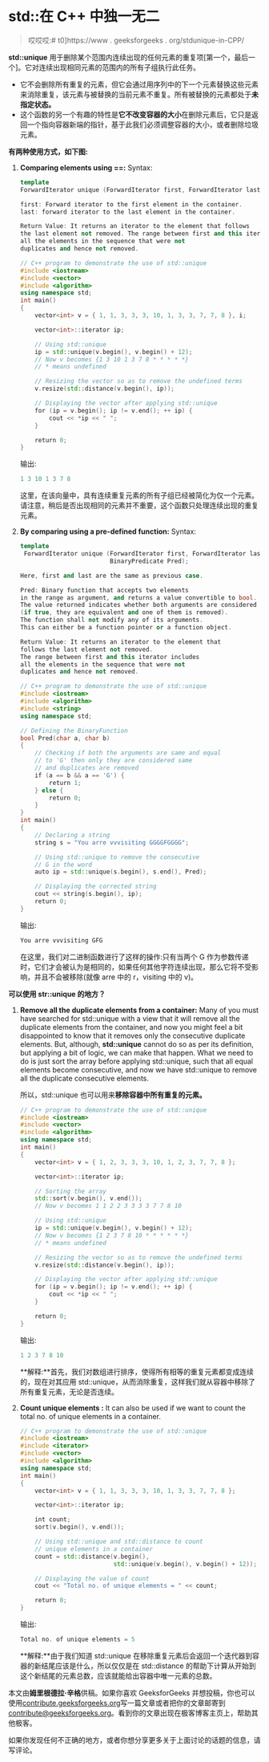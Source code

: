 # std::在 C++ 中独一无二

> 哎哎哎:# t0]https://www . geeksforgeeks . org/stdunique-in-CPP/

**std::unique** 用于删除某个范围内连续出现的任何元素的重复项[第一个，最后一个]。它对连续出现相同元素的范围内的所有子组执行此任务。

*   它不会删除所有重复的元素，但它会通过用序列中的下一个元素替换这些元素来消除重复，该元素与被替换的当前元素不重复。所有被替换的元素都处于**未指定状态。**
*   这个函数的另一个有趣的特性是**它不改变容器的大小**在删除元素后，它只是返回一个指向容器新端的指针，基于此我们必须调整容器的大小，或者删除垃圾元素。

**有两种使用方式，如下图:**

1.  **Comparing elements using ==:**
    Syntax:

    ```cpp
    template 
    ForwardIterator unique (ForwardIterator first, ForwardIterator last);

    first: Forward iterator to the first element in the container.
    last: forward iterator to the last element in the container.

    Return Value: It returns an iterator to the element that follows 
    the last element not removed. The range between first and this iterator includes 
    all the elements in the sequence that were not
    duplicates and hence not removed.

    ```

    ```cpp
    // C++ program to demonstrate the use of std::unique
    #include <iostream>
    #include <vector>
    #include <algorithm>
    using namespace std;
    int main()
    {
        vector<int> v = { 1, 1, 3, 3, 3, 10, 1, 3, 3, 7, 7, 8 }, i;

        vector<int>::iterator ip;

        // Using std::unique
        ip = std::unique(v.begin(), v.begin() + 12);
        // Now v becomes {1 3 10 1 3 7 8 * * * * *}
        // * means undefined

        // Resizing the vector so as to remove the undefined terms
        v.resize(std::distance(v.begin(), ip));

        // Displaying the vector after applying std::unique
        for (ip = v.begin(); ip != v.end(); ++ ip) {
            cout << *ip << " ";
        }

        return 0;
    }
    ```

    输出:

    ```cpp
    1 3 10 1 3 7 8

    ```

    这里，在该向量中，具有连续重复元素的所有子组已经被简化为仅一个元素。请注意，稍后是否出现相同的元素并不重要，这个函数只处理连续出现的重复元素。

2.  **By comparing using a pre-defined function:**
    Syntax:

    ```cpp
    template 
     ForwardIterator unique (ForwardIterator first, ForwardIterator last,
                             BinaryPredicate Pred);

    Here, first and last are the same as previous case.

    Pred: Binary function that accepts two elements 
    in the range as argument, and returns a value convertible to bool. 
    The value returned indicates whether both arguments are considered equivalent
    (if true, they are equivalent and one of them is removed).
    The function shall not modify any of its arguments.
    This can either be a function pointer or a function object.

    Return Value: It returns an iterator to the element that 
    follows the last element not removed.
    The range between first and this iterator includes 
    all the elements in the sequence that were not
    duplicates and hence not removed.
    ```

    ```cpp
    // C++ program to demonstrate the use of std::unique
    #include <iostream>
    #include <algorithm>
    #include <string>
    using namespace std;

    // Defining the BinaryFunction
    bool Pred(char a, char b)
    {
        // Checking if both the arguments are same and equal
        // to 'G' then only they are considered same
        // and duplicates are removed
        if (a == b && a == 'G') {
            return 1;
        } else {
            return 0;
        }
    }
    int main()
    {
        // Declaring a string
        string s = "You arre vvvisiting GGGGFGGGG";

        // Using std::unique to remove the consecutive
        // G in the word
        auto ip = std::unique(s.begin(), s.end(), Pred);

        // Displaying the corrected string
        cout << string(s.begin(), ip);
        return 0;
    }
    ```

    输出:

    ```cpp
    You arre vvvisiting GFG

    ```

    在这里，我们对二进制函数进行了这样的操作:只有当两个 G 作为参数传递时，它们才会被认为是相同的，如果任何其他字符连续出现，那么它将不受影响，并且不会被移除(就像 arre 中的 r，visiting 中的 v)。

**可以使用 str::unique 的地方？**

1.  **Remove all the duplicate elements from a container:** Many of you must have searched for std::unique with a view that it will remove all the duplicate elements from the container, and now you might feel a bit disappointed to know that it removes only the consecutive duplicate elements. But, although, **std::unique** cannot do so as per its definition, but applying a bit of logic, we can make that happen. What we need to do is just sort the array before applying std::unique, such that all equal elements become consecutive, and now we have std::unique to remove all the duplicate consecutive elements.

    所以，std::unique 也可以用来**移除容器中所有重复的元素。**

    ```cpp
    // C++ program to demonstrate the use of std::unique
    #include <iostream>
    #include <vector>
    #include <algorithm>
    using namespace std;
    int main()
    {
        vector<int> v = { 1, 2, 3, 3, 3, 10, 1, 2, 3, 7, 7, 8 };

        vector<int>::iterator ip;

        // Sorting the array
        std::sort(v.begin(), v.end());
        // Now v becomes 1 1 2 2 3 3 3 3 7 7 8 10

        // Using std::unique
        ip = std::unique(v.begin(), v.begin() + 12);
        // Now v becomes {1 2 3 7 8 10 * * * * * *}
        // * means undefined

        // Resizing the vector so as to remove the undefined terms
        v.resize(std::distance(v.begin(), ip));

        // Displaying the vector after applying std::unique
        for (ip = v.begin(); ip != v.end(); ++ ip) {
            cout << *ip << " ";
        }

        return 0;
    }
    ```

    输出:

    ```cpp
    1 2 3 7 8 10

    ```

    **解释:**首先，我们对数组进行排序，使得所有相等的重复元素都变成连续的，现在对其应用 std::unique，从而消除重复，这样我们就从容器中移除了所有重复元素，无论是否连续。

2.  **Count unique elements :** It can also be used if we want to count the total no. of unique elements in a container.

    ```cpp
    // C++ program to demonstrate the use of std::unique
    #include <iostream>
    #include <iterator>
    #include <vector>
    #include <algorithm>
    using namespace std;
    int main()
    {
        vector<int> v = { 1, 1, 3, 3, 3, 10, 1, 3, 3, 7, 7, 8 };

        vector<int>::iterator ip;

        int count;
        sort(v.begin(), v.end());

        // Using std::unique and std::distance to count
        // unique elements in a container
        count = std::distance(v.begin(),
                              std::unique(v.begin(), v.begin() + 12));

        // Displaying the value of count
        cout << "Total no. of unique elements = " << count;

        return 0;
    }
    ```

    输出:

    ```cpp
    Total no. of unique elements = 5

    ```

    **解释:**由于我们知道 std::unique 在移除重复元素后会返回一个迭代器到容器的新结尾应该是什么，所以仅仅是在 std::distance 的帮助下计算从开始到这个新结尾的元素总数，应该就能给出容器中唯一元素的总数。

本文由**姆里根德拉·辛格**供稿。如果你喜欢 GeeksforGeeks 并想投稿，你也可以使用[contribute.geeksforgeeks.org](http://www.contribute.geeksforgeeks.org)写一篇文章或者把你的文章邮寄到 contribute@geeksforgeeks.org。看到你的文章出现在极客博客主页上，帮助其他极客。

如果你发现任何不正确的地方，或者你想分享更多关于上面讨论的话题的信息，请写评论。